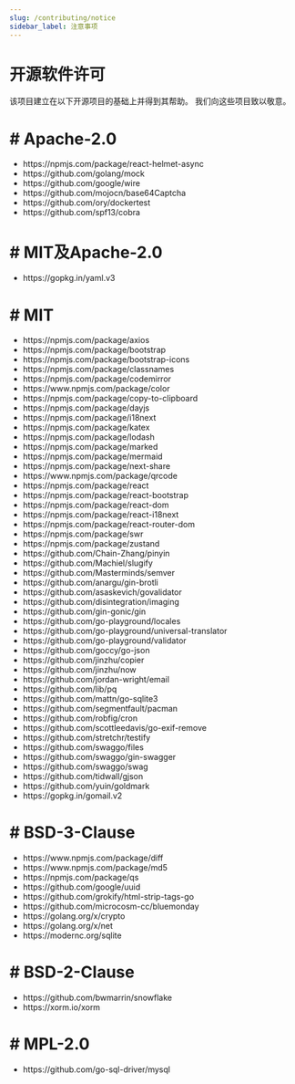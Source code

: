 ```yaml
---
slug: /contributing/notice
sidebar_label: 注意事项
---
```


#  开源软件许可

该项目建立在以下开源项目的基础上并得到其帮助。 我们向这些项目致以敬意。

# # Apache-2.0

- https\://npmjs.com/package/react-helmet-async
- https\://github.com/golang/mock
- https\://github.com/google/wire
- https\://github.com/mojocn/base64Captcha
- https\://github.com/ory/dockertest
- https\://github.com/spf13/cobra

# # MIT及Apache-2.0

- https\://gopkg.in/yaml.v3

# # MIT

- https\://npmjs.com/package/axios
- https\://npmjs.com/package/bootstrap
- https\://npmjs.com/package/bootstrap-icons
- https\://npmjs.com/package/classnames
- https\://npmjs.com/package/codemirror
- https\://www\.npmjs.com/package/color
- https\://npmjs.com/package/copy-to-clipboard
- https\://npmjs.com/package/dayjs
- https\://npmjs.com/package/i18next
- https\://npmjs.com/package/katex
- https\://npmjs.com/package/lodash
- https\://npmjs.com/package/marked
- https\://npmjs.com/package/mermaid
- https\://npmjs.com/package/next-share
- https\://www\.npmjs.com/package/qrcode
- https\://npmjs.com/package/react
- https\://npmjs.com/package/react-bootstrap
- https\://npmjs.com/package/react-dom
- https\://npmjs.com/package/react-i18next
- https\://npmjs.com/package/react-router-dom
- https\://npmjs.com/package/swr
- https\://npmjs.com/package/zustand
- https\://github.com/Chain-Zhang/pinyin
- https\://github.com/Machiel/slugify
- https\://github.com/Masterminds/semver
- https\://github.com/anargu/gin-brotli
- https\://github.com/asaskevich/govalidator
- https\://github.com/disintegration/imaging
- https\://github.com/gin-gonic/gin
- https\://github.com/go-playground/locales
- https\://github.com/go-playground/universal-translator
- https\://github.com/go-playground/validator
- https\://github.com/goccy/go-json
- https\://github.com/jinzhu/copier
- https\://github.com/jinzhu/now
- https\://github.com/jordan-wright/email
- https\://github.com/lib/pq
- https\://github.com/mattn/go-sqlite3
- https\://github.com/segmentfault/pacman
- https\://github.com/robfig/cron
- https\://github.com/scottleedavis/go-exif-remove
- https\://github.com/stretchr/testify
- https\://github.com/swaggo/files
- https\://github.com/swaggo/gin-swagger
- https\://github.com/swaggo/swag
- https\://github.com/tidwall/gjson
- https\://github.com/yuin/goldmark
- https\://gopkg.in/gomail.v2

# # BSD-3-Clause

- https\://www\.npmjs.com/package/diff
- https\://www\.npmjs.com/package/md5
- https\://npmjs.com/package/qs
- https\://github.com/google/uuid
- https\://github.com/grokify/html-strip-tags-go
- https\://github.com/microcosm-cc/bluemonday
- https\://golang.org/x/crypto
- https\://golang.org/x/net
- https\://modernc.org/sqlite

# # BSD-2-Clause

- https\://github.com/bwmarrin/snowflake
- https\://xorm.io/xorm

# # MPL-2.0

- https\://github.com/go-sql-driver/mysql
